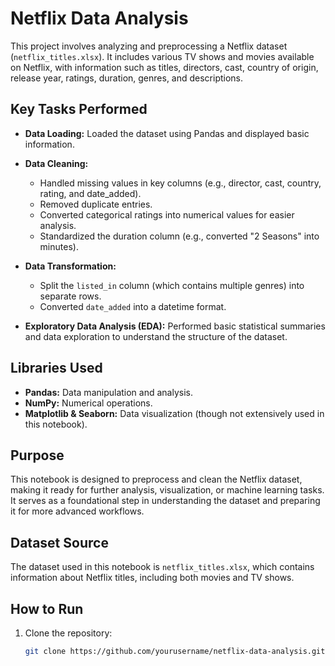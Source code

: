 # Netflix Data Analysis

This project involves analyzing and preprocessing a Netflix dataset (`netflix_titles.xlsx`). It includes various TV shows and movies available on Netflix, with information such as titles, directors, cast, country of origin, release year, ratings, duration, genres, and descriptions.

## Key Tasks Performed

- **Data Loading:** Loaded the dataset using Pandas and displayed basic information.
  
- **Data Cleaning:**
  - Handled missing values in key columns (e.g., director, cast, country, rating, and date_added).
  - Removed duplicate entries.
  - Converted categorical ratings into numerical values for easier analysis.
  - Standardized the duration column (e.g., converted "2 Seasons" into minutes).

- **Data Transformation:**
  - Split the `listed_in` column (which contains multiple genres) into separate rows.
  - Converted `date_added` into a datetime format.

- **Exploratory Data Analysis (EDA):** Performed basic statistical summaries and data exploration to understand the structure of the dataset.

## Libraries Used

- **Pandas:** Data manipulation and analysis.
- **NumPy:** Numerical operations.
- **Matplotlib & Seaborn:** Data visualization (though not extensively used in this notebook).

## Purpose

This notebook is designed to preprocess and clean the Netflix dataset, making it ready for further analysis, visualization, or machine learning tasks. It serves as a foundational step in understanding the dataset and preparing it for more advanced workflows.

## Dataset Source

The dataset used in this notebook is `netflix_titles.xlsx`, which contains information about Netflix titles, including both movies and TV shows.

## How to Run

1. Clone the repository:
   ```bash
   git clone https://github.com/yourusername/netflix-data-analysis.git
